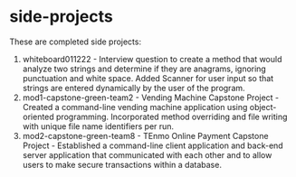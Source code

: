 # side-projects
These are completed side projects:

1) whiteboard011222 - Interview question to create a method that would analyze two strings and determine if they are anagrams, ignoring punctuation and white space. Added Scanner for user input so that strings are entered dynamically by the user of the program.
2) mod1-capstone-green-team2 - Vending Machine Capstone Project - Created a command-line vending machine application using object-oriented programming. Incorporated method overriding and file writing with unique file name identifiers per run.
3) mod2-capstone-green-team8 - TEnmo Online Payment Capstone Project - Established a command-line client application and back-end server application that communicated with each other and to allow users to make secure transactions within a database.
